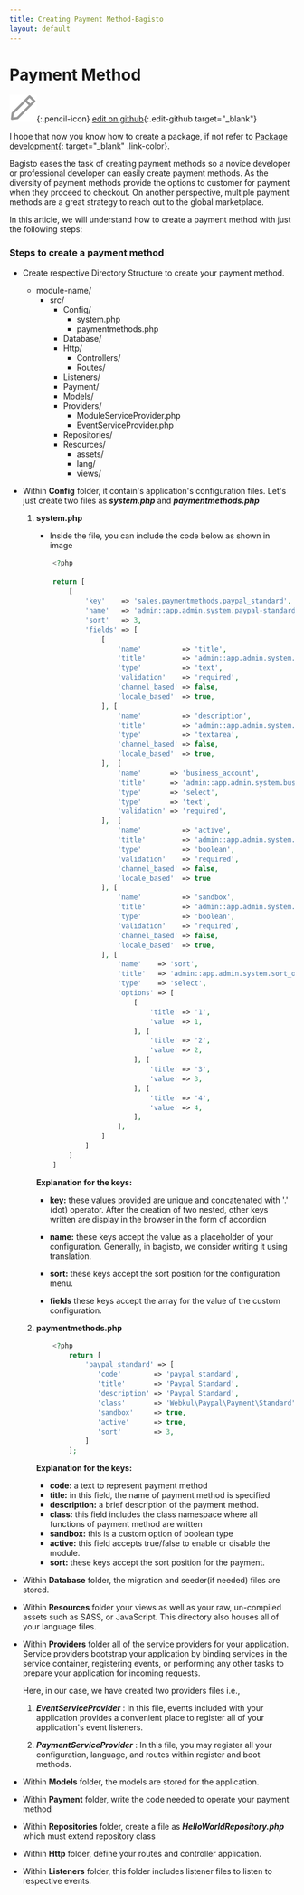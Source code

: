 ```yaml
---
title: Creating Payment Method-Bagisto
layout: default
---
```


# Payment Method

![](assets/images/icons/Icon-Pencil-Large.svg){:.pencil-icon}
[edit on github](https://github.com/bagisto/bagisto-docs/blob/master/create_payment_method.md){:.edit-github target="\_blank"}

I hope that now you know how to create a package, if not refer to [Package development](create_package.md){: target="\_blank" .link-color}.

Bagisto eases the task of creating payment methods so a novice developer or professional developer can easily create payment methods. As the diversity of payment methods provide the options to customer for payment when they proceed to checkout. On another perspective, multiple payment methods are a great strategy to reach out to the global marketplace.

In this article, we will understand how to create a payment method with just the following steps:

### Steps to create a payment method

- Create respective Directory Structure to create your payment method.

    - module-name/
        - src/
            - Config/
                - system.php
                - paymentmethods.php
            - Database/
            - Http/
                - Controllers/
                - Routes/
            - Listeners/
            - Payment/
            - Models/
            - Providers/
                - ModuleServiceProvider.php
                - EventServiceProvider.php
            - Repositories/
            - Resources/
                - assets/
                - lang/
                - views/

- Within **Config** folder, it contain's application's configuration files. Let's just create two files as **_system.php_** and **_paymentmethods.php_**

   1. <b>system.php</b>



        - Inside the file, you can include the code below as shown in image

        ```php
            <?php

            return [
                [
                    'key'    => 'sales.paymentmethods.paypal_standard',
                    'name'   => 'admin::app.admin.system.paypal-standard',
                    'sort'   => 3,
                    'fields' => [
                        [
                            'name'          => 'title',
                            'title'         => 'admin::app.admin.system.title',
                            'type'          => 'text',
                            'validation'    => 'required',
                            'channel_based' => false,
                            'locale_based'  => true,
                        ], [
                            'name'          => 'description',
                            'title'         => 'admin::app.admin.system.description',
                            'type'          => 'textarea',
                            'channel_based' => false,
                            'locale_based'  => true,
                        ],  [
                            'name'       => 'business_account',
                            'title'      => 'admin::app.admin.system.business-account',
                            'type'       => 'select',
                            'type'       => 'text',
                            'validation' => 'required',
                        ],  [
                            'name'          => 'active',
                            'title'         => 'admin::app.admin.system.status',
                            'type'          => 'boolean',
                            'validation'    => 'required',
                            'channel_based' => false,
                            'locale_based'  => true
                        ], [
                            'name'          => 'sandbox',
                            'title'         => 'admin::app.admin.system.sandbox',
                            'type'          => 'boolean',
                            'validation'    => 'required',
                            'channel_based' => false,
                            'locale_based'  => true,
                        ], [
                            'name'    => 'sort',
                            'title'   => 'admin::app.admin.system.sort_order',
                            'type'    => 'select',
                            'options' => [
                                [
                                    'title' => '1',
                                    'value' => 1,
                                ], [
                                    'title' => '2',
                                    'value' => 2,
                                ], [
                                    'title' => '3',
                                    'value' => 3,
                                ], [
                                    'title' => '4',
                                    'value' => 4,
                                ],
                            ],
                        ]
                    ]
                ]
            ]
        ```

        <!-- ![system-configuration](assets/images/Bagisto_Docs_Images/payment-config-1.png){: .screenshot-dimension .center} -->

        <b>Explanation for the keys:</b>

        - <b>key:</b> these values provided are unique and concatenated with '.' (dot) operator. After the creation of two nested, other keys written are display in the browser in the form of accordion

        - <b>name:</b> these keys accept the value as a placeholder of your configuration. Generally, in bagisto, we consider writing it using translation.

        - <b>sort:</b> these keys accept the sort position for the configuration menu.

        - <b>fields</b> these keys accept the array for the value of the custom configuration.


    2. <b>paymentmethods.php</b>

        <!-- ![payment-method-configuration](assets/images/Bagisto_Docs_Images/payment-config-2.png){:  .screenshot-dimension .center} -->

        ```php
            <?php
                return [
                    'paypal_standard' => [
                       'code'        => 'paypal_standard',
                       'title'       => 'Paypal Standard',
                       'description' => 'Paypal Standard',
                       'class'       => 'Webkul\Paypal\Payment\Standard',
                       'sandbox'     => true,
                       'active'      => true,
                       'sort'        => 3,
                    ]
                ];
        ```

        <b>Explanation for the keys:</b>

        - <b>code:</b> a text to represent payment method
        - <b>title:</b> in this field, the name of payment method is specified
        - <b>description:</b> a brief description of the payment method.
        - <b>class:</b> this field includes the class namespace where all functions of payment method are written
        - <b>sandbox:</b> this is a custom option of boolean type
        - <b>active:</b> this field accepts true/false to enable or disable the module.
        - <b>sort:</b> these keys accept the sort position for the payment.

- Within **Database** folder, the migration and seeder(if needed) files are stored.

- Within **Resources** folder your views as well as your raw, un-compiled assets such as SASS, or JavaScript. This directory also houses all of your language files.

- Within **Providers** folder all of the service providers for your application. Service providers bootstrap your application by binding services in the service container, registering events, or performing any other tasks to prepare your application for incoming requests.

  Here, in our case, we have created two providers files i.e.,

  1. **_EventServiceProvider_** : In this file, events included with your application provides a convenient place to register all of your application's event listeners.

  2. **_PaymentServiceProvider_** : In this file, you may register all your configuration, language, and routes within register and boot methods.

* Within **Models** folder, the models are stored for the application.

* Within **Payment** folder, write the code needed to operate your payment method

* Within **Repositories** folder, create a file as **_HelloWorldRepository.php_** which must extend repository class

* Within **Http** folder, define your routes and controller application.

* Within **Listeners** folder, this folder includes listener files to listen to respective events.
